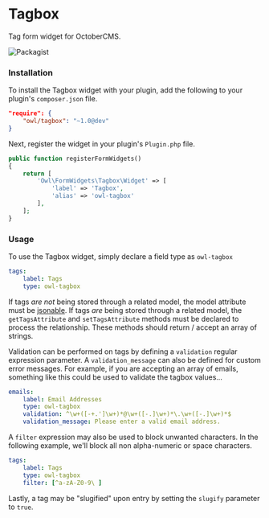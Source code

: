 # Tagbox
Tag form widget for OctoberCMS.

![Packagist](https://img.shields.io/packagist/dt/owl/tagbox.svg)

### Installation
To install the Tagbox widget with your plugin, add the following to your plugin's ```composer.json``` file.

```json
"require": {
    "owl/tagbox": "~1.0@dev"
}
```
Next, register the widget in your plugin's ```Plugin.php``` file.
```php
public function registerFormWidgets()
{
    return [
        'Owl\FormWidgets\Tagbox\Widget' => [
            'label' => 'Tagbox',
            'alias' => 'owl-tagbox'
        ],
    ];
}
```

### Usage
To use the Tagbox widget, simply declare a field type as ```owl-tagbox```
```yaml
tags:
    label: Tags
    type: owl-tagbox
```
If tags *are not* being stored through a related model, the model attribute must be [jsonable](http://octobercms.com/docs/database/model#attribute-modifiers). If tags *are* being stored through a related model, the ```getTagsAttribute``` and ```setTagsAttribute``` methods must be declared to process the relationship. These methods should return / accept an array of strings.

Validation can be performed on tags by defining a ```validation``` regular expression parameter. A ```validation_message``` can also be defined for custom error messages. For example, if you are accepting an array of emails, something like this could be used to validate the tagbox values...

```yaml
emails:
    label: Email Addresses
    type: owl-tagbox
    validation: ^\w+([-+.']\w+)*@\w+([-.]\w+)*\.\w+([-.]\w+)*$
    validation_message: Please enter a valid email address.
```

A ```filter``` expression may also be used to block unwanted characters. In the following example, we'll block all non alpha-numeric or space characters.

```yaml
tags:
    label: Tags
    type: owl-tagbox
    filter: [^a-zA-Z0-9\ ]
```

Lastly, a tag may be "slugified" upon entry by setting the ```slugify``` parameter to ```true```.
